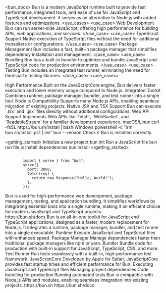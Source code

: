 <bun_docs>
  <overview>
    <title>Bun: A Fast All-in-One JavaScript Runtime</title>
    <description>Bun is a modern JavaScript runtime built to provide fast performance, integrated tools, and ease of use for JavaScript and TypeScript development. It serves as an alternative to Node.js with added features and optimizations.</description>
    <use_cases>
      <use_case>
        <name>Web Development</name>
        <description>Bun can run server-side JavaScript, offering high performance for building APIs, web applications, and services.</description>
      </use_case>
      <use_case>
        <name>TypeScript Support</name>
        <description>Native execution of TypeScript files without the need for additional transpilers or configurations.</description>
      </use_case>
      <use_case>
        <name>Package Management</name>
        <description>Bun includes a fast, built-in package manager that simplifies dependency installation and management.</description>
      </use_case>
      <use_case>
        <name>Bundling</name>
        <description>Bun has a built-in bundler to optimize and bundle JavaScript and TypeScript code for production environments.</description>
      </use_case>
      <use_case>
        <name>Testing</name>
        <description>Bun includes an integrated test runner, eliminating the need for third-party testing libraries.</description>
      </use_case>
    </use_cases>
  </overview>

  <features>
    <feature>
      <name>High Performance</name>
      <description>Built on the JavaScriptCore engine, Bun delivers faster execution and lower memory usage compared to Node.js.</description>
    </feature>
    <feature>
      <name>Integrated Toolkit</name>
      <description>Combines runtime, package manager, bundler, and test runner into a single tool.</description>
    </feature>
    <feature>
      <name>Node.js Compatibility</name>
      <description>Supports many Node.js APIs, enabling seamless migration of existing projects.</description>
    </feature>
    <feature>
      <name>Native JSX and TSX Support</name>
      <description>Bun can execute `.tsx` and `.jsx` files directly without additional configurations.</description>
    </feature>
    <feature>
      <name>Web API Support</name>
      <description>Implements Web APIs like `fetch`, `WebSocket`, and `ReadableStream` for a familiar development experience.</description>
    </feature>
  </features>

  <installation>
    <platforms>
      <platform>
        <name>macOS/Linux</name>
        <command>curl -fsSL https://bun.sh/install | bash</command>
      </platform>
      <platform>
        <name>Windows</name>
        <command>powershell -c "irm bun.sh/install.ps1 | iex"</command>
      </platform>
    </platforms>
    <post_install>
      <command>bun --version</command>
      <description>Check if Bun is installed correctly.</description>
    </post_install>
  </installation>

  <getting_started>
    <step>
      <description>Initialize a new project</description>
      <command>bun init</command>
    </step>
    <step>
      <description>Run a JavaScript file</description>
      <command>bun run file.js</command>
    </step>
    <step>
      <description>Install dependencies</description>
      <command>bun install</command>
    </step>
  </getting_started>

  <examples>
    <example>
      <title>Run a Basic Server</title>
      <code>
        import { serve } from "bun";
        serve({
          port: 3000,
          fetch(req) {
            return new Response("Hello, World!");
          },
        });
      </code>
    </example>
  </examples>

  <summary>
    <description>Bun is used for high-performance web development, package management, testing, and application bundling. It simplifies workflows by integrating essential tools into a single runtime, making it an efficient choice for modern JavaScript and TypeScript projects.</description>
  </summary>
</bun_docs>
<bun_docs>
  <title>Bun Documentation</title>
  <url>https://bun.sh/docs</url>
  <description>
    Bun is an all-in-one toolkit for JavaScript and TypeScript applications, designed as a faster, modern replacement for Node.js. It integrates a runtime, package manager, bundler, and test runner into a single executable.
  </description>
  <features>
    <feature>
      <name>Runtime</name>
      <description>Execute JavaScript and TypeScript files with enhanced speed.</description>
    </feature>
    <feature>
      <name>Package Manager</name>
      <description>Manage dependencies faster than traditional package managers like npm or yarn.</description>
    </feature>
    <feature>
      <name>Bundler</name>
      <description>Bundle code for production with built-in support for JavaScript, TypeScript, CSS, and more.</description>
    </feature>
    <feature>
      <name>Test Runner</name>
      <description>Run tests seamlessly with a built-in, high-performance test framework.</description>
    </feature>
  </features>
  <engine>
    <name>JavaScriptCore</name>
    <description>
      Developed by Apple for Safari, JavaScriptCore provides fast startup times and efficient performance for Bun.
    </description>
  </engine>
  <usage>
    <use_case>Executing JavaScript and TypeScript files</use_case>
    <use_case>Managing project dependencies</use_case>
    <use_case>Code bundling for production</use_case>
    <use_case>Running automated tests</use_case>
  </usage>
  <node_compatibility>
    <description>
      Bun is compatible with Node.js APIs and modules, enabling seamless integration into existing projects.
    </description>
  </node_compatibility>
  <links>
    <official_site>
      <url>https://bun.sh</url>
      <title>Official Website</title>
    </official_site>
    <documentation>
      <url>https://bun.sh/docs</url>
      <title>Documentation</title>
    </documentation>
  </links>
</bun_docs>
